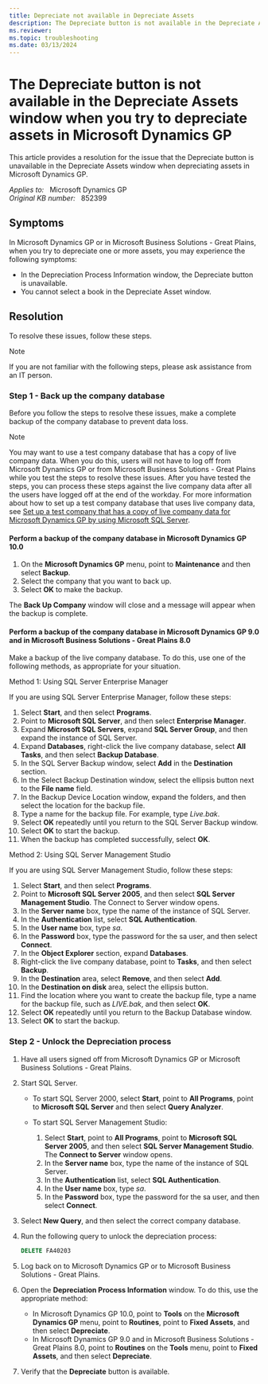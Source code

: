 ```yaml
---
title: Depreciate not available in Depreciate Assets
description: The Depreciate button is not available in the Depreciate Assets window when you try to depreciate assets in Microsoft Dynamics GP. Provides a resolution.
ms.reviewer: 
ms.topic: troubleshooting
ms.date: 03/13/2024
---
```

# The Depreciate button is not available in the Depreciate Assets window when you try to depreciate assets in Microsoft Dynamics GP

This article provides a resolution for the issue that the Depreciate button is unavailable in the Depreciate Assets window when depreciating assets in Microsoft Dynamics GP.

_Applies to:_ &nbsp; Microsoft Dynamics GP  
_Original KB number:_ &nbsp; 852399

## Symptoms

In Microsoft Dynamics GP or in Microsoft Business Solutions - Great Plains, when you try to depreciate one or more assets, you may experience the following symptoms:

- In the Depreciation Process Information window, the Depreciate button is unavailable.
- You cannot select a book in the Depreciate Asset window.

## Resolution

To resolve these issues, follow these steps.

> [!NOTE]
> If you are not familiar with the following steps, please ask assistance from an IT person.

### Step 1 - Back up the company database

Before you follow the steps to resolve these issues, make a complete backup of the company database to prevent data loss.

> [!NOTE]
> You may want to use a test company database that has a copy of live company data. When you do this, users will not have to log off from Microsoft Dynamics GP or from Microsoft Business Solutions - Great Plains while you test the steps to resolve these issues. After you have tested the steps, you can process these steps against the live company data after all the users have logged off at the end of the workday. For more information about how to set up a test company database that uses live company data, see
 [Set up a test company that has a copy of live company data for Microsoft Dynamics GP by using Microsoft SQL Server](https://support.microsoft.com/topic/kb-set-up-a-test-company-that-has-a-copy-of-live-company-data-for-microsoft-dynamics-gp-by-using-microsoft-sql-server-6199295b-fc49-d963-3865-2d24a4b49211).

#### Perform a backup of the company database in Microsoft Dynamics GP 10.0

1. On the **Microsoft Dynamics GP** menu, point to **Maintenance** and then select **Backup**.
2. Select the company that you want to back up.
3. Select **OK** to make the backup.

The **Back Up Company** window will close and a message will appear when the backup is complete.

#### Perform a backup of the company database in Microsoft Dynamics GP 9.0 and in Microsoft Business Solutions - Great Plains 8.0

Make a backup of the live company database. To do this, use one of the following methods, as appropriate for your situation.

Method 1: Using SQL Server Enterprise Manager

If you are using SQL Server Enterprise Manager, follow these steps:

1. Select **Start**, and then select **Programs**.
2. Point to **Microsoft SQL Server**, and then select **Enterprise Manager**.
3. Expand **Microsoft SQL Servers**, expand **SQL Server Group**, and then expand the instance of SQL Server.
4. Expand **Databases**, right-click the live company database, select **All Tasks**, and then select **Backup Database**.
5. In the SQL Server Backup window, select **Add** in the **Destination** section.
6. In the Select Backup Destination window, select the ellipsis button next to the **File name** field.
7. In the Backup Device Location window, expand the folders, and then select the location for the backup file.
8. Type a name for the backup file. For example, type *Live.bak*.
9. Select **OK** repeatedly until you return to the SQL Server Backup window.
10. Select **OK** to start the backup.
11. When the backup has completed successfully, select **OK**.

Method 2: Using SQL Server Management Studio

If you are using SQL Server Management Studio, follow these steps:

1. Select **Start**, and then select **Programs**.
2. Point to **Microsoft SQL Server 2005**, and then select **SQL Server Management Studio**. The Connect to Server window opens.
3. In the **Server name** box, type the name of the instance of SQL Server.
4. In the **Authentication** list, select **SQL Authentication**.
5. In the **User name** box, type *sa*.
6. In the **Password** box, type the password for the sa user, and then select **Connect**.
7. In the **Object Explorer** section, expand **Databases**.
8. Right-click the live company database, point to **Tasks**, and then select **Backup**.
9. In the **Destination** area, select **Remove**, and then select **Add**.
10. In the **Destination on disk** area, select the ellipsis button.
11. Find the location where you want to create the backup file, type a name for the backup file, such as *LIVE.bak*, and then select **OK**.
12. Select **OK** repeatedly until you return to the Backup Database window.
13. Select **OK** to start the backup.

### Step 2 - Unlock the Depreciation process

1. Have all users signed off from Microsoft Dynamics GP or Microsoft Business Solutions - Great Plains.

2. Start SQL Server.

    - To start SQL Server 2000, select **Start**, point to **All Programs**, point to **Microsoft SQL Server** and then select **Query Analyzer**.
    - To start SQL Server Management Studio:

      1. Select **Start**, point to **All Programs**, point to **Microsoft SQL Server 2005**, and then select **SQL Server Management Studio**. The **Connect to Server** window opens.
      2. In the **Server name** box, type the name of the instance of SQL Server.
      3. In the **Authentication** list, select **SQL Authentication**.
      4. In the **User name** box, type *sa*.
      5. In the **Password** box, type the password for the sa user, and then select **Connect**.

3. Select **New Query**, and then select the correct company database.
4. Run the following query to unlock the depreciation process:

   ```sql
   DELETE FA40203
   ```

5. Log back on to Microsoft Dynamics GP or to Microsoft Business Solutions - Great Plains.
6. Open the **Depreciation Process Information** window. To do this, use the appropriate method:

    - In Microsoft Dynamics GP 10.0, point to **Tools** on the **Microsoft Dynamics GP** menu, point to **Routines**, point to **Fixed Assets**, and then select **Depreciate**.
    - In Microsoft Dynamics GP 9.0 and in Microsoft Business Solutions - Great Plains 8.0, point to **Routines** on the **Tools** menu, point to **Fixed Assets**, and then select **Depreciate**.

7. Verify that the **Depreciate** button is available.
